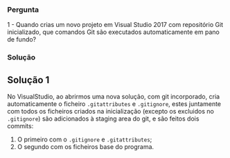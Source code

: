 ### Pergunta
1 - Quando crias um novo projeto em Visual Studio 2017 com repositório Git
inicializado, que comandos Git são executados automaticamente em pano de fundo?

### Solução

## Solução 1
No VisualStudio, ao abrirmos uma nova solução, com git incorporado, cria automaticamente o ficheiro `.gitattributes` e `.gitignore`, estes juntamente com todos os ficheiros criados na inicialização (excepto os excluidos no `.gitignore`) são adicionados à staging area do git, e são feitos dois commits:
  1. O primeiro com o `.gitignore` e `.gitattributes`;
  2. O segundo com os ficheiros base do programa.
